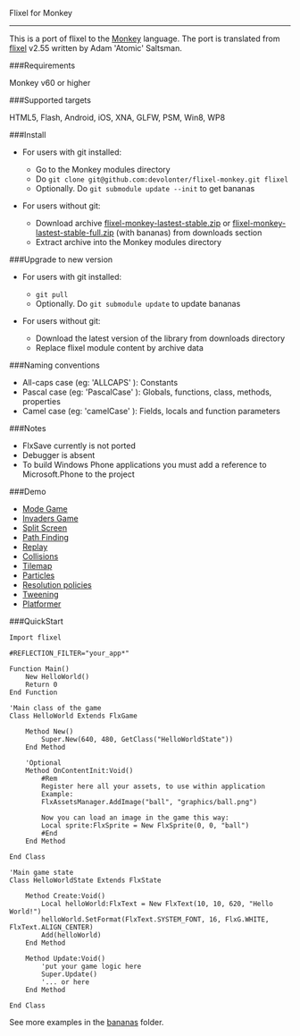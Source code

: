 Flixel for Monkey
______________________________________________________

This is a port of flixel to the [Monkey](http://www.monkeycoder.co.nz/) language.
The port is translated from [flixel](http://flixel.org/) v2.55 written by Adam 'Atomic' Saltsman.

###Requirements

Monkey v60 or higher

###Supported targets

HTML5, Flash, Android, iOS, XNA, GLFW, PSM, Win8, WP8

###Install

* For users with git installed:
	* Go to the Monkey modules directory 
	* Do `git clone git@github.com:devolonter/flixel-monkey.git flixel`
	* Optionally. Do `git submodule update --init` to get bananas
	
* For users without git:
	* Download archive [flixel-monkey-lastest-stable.zip](http://download.flixelmonkey.com/dist/v1.0.0-beta.1/flixel-monkey-v1.0.0-beta.1.zip) or [flixel-monkey-lastest-stable-full.zip](http://download.flixelmonkey.com/dist/v1.0.0-beta.1/flixel-monkey-v1.0.0-beta.1-full.zip) (with bananas) from downloads section 
	* Extract archive into the Monkey modules directory
	
###Upgrade to new version

* For users with git installed:
	* `git pull`
	* Optionally. Do `git submodule update` to update bananas
	
* For users without git:
	* Download the latest version of the library from downloads directory
	* Replace flixel module content by archive data
	
###Naming conventions

* All-caps case (eg: 'ALLCAPS' ): Constants
* Pascal case (eg: 'PascalCase' ): Globals, functions, class, methods, properties
* Camel case (eg: 'camelCase' ): Fields, locals and function parameters
	
###Notes

* FlxSave currently is not ported
* Debugger is absent
* To build  Windows Phone applications you must add a reference to Microsoft.Phone to the project 
	
###Demo

* [Mode Game](http://lab.devolonter.ru/libs/monkey-flixel/mode/html5.html)
* [Invaders Game](http://lab.devolonter.ru/libs/monkey-flixel/flxinvaders/html5.html)
* [Split Screen](http://lab.devolonter.ru/libs/monkey-flixel/splitscreen/html5.html)
* [Path Finding](http://lab.devolonter.ru/libs/monkey-flixel/pathfinding/html5.html) 
* [Replay](http://lab.devolonter.ru/libs/monkey-flixel/replay/html5.html) 
* [Collisions](http://lab.devolonter.ru/libs/monkey-flixel/collisions/html5.html) 
* [Tilemap](http://lab.devolonter.ru/libs/monkey-flixel/tilemap/html5.html) 
* [Particles](http://lab.devolonter.ru/libs/monkey-flixel/particles/html5.html)
* [Resolution policies](http://lab.devolonter.ru/libs/monkey-flixel/resolutionpolicy/html5.html)
* [Tweening](http://lab.devolonter.ru/libs/monkey-flixel/tweening/html5.html)
* [Platformer](http://lab.devolonter.ru/libs/monkey-flixel/platformer/html5.html)


###QuickStart

```
Import flixel

#REFLECTION_FILTER="your_app*"

Function Main()
	New HelloWorld()
	Return 0
End Function

'Main class of the game
Class HelloWorld Extends FlxGame
	
	Method New()
		Super.New(640, 480, GetClass("HelloWorldState"))	
	End Method
	
	'Optional
	Method OnContentInit:Void()
		#Rem
		Register here all your assets, to use within application
		Example:
		FlxAssetsManager.AddImage("ball", "graphics/ball.png")
		
		Now you can load an image in the game this way:
		Local sprite:FlxSprite = New FlxSprite(0, 0, "ball")
		#End
	End Method

End Class

'Main game state 
Class HelloWorldState Extends FlxState
	
	Method Create:Void()		
		Local helloWorld:FlxText = New FlxText(10, 10, 620, "Hello World!")	
		helloWorld.SetFormat(FlxText.SYSTEM_FONT, 16, FlxG.WHITE, FlxText.ALIGN_CENTER)	
		Add(helloWorld)		
	End Method
	
	Method Update:Void()
		'put your game logic here
		Super.Update()
		'... or here
	End Method
	
End Class
```

See more examples in the [bananas](https://github.com/devolonter/flixel-monkey-bananas) folder.